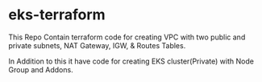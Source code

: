 # eks-terraform

This Repo Contain terraform code for creating VPC with two public and private subnets, NAT Gateway, IGW, & Routes Tables.

In Addition to this it have code for creating EKS cluster(Private) with Node Group and Addons.
